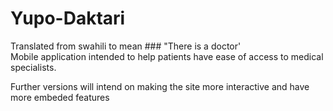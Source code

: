 # Yupo-Daktari
Translated from swahili to mean ### "There is a doctor'  
Mobile application intended to help patients have ease of access to medical specialists.  

Further versions will intend on making the site more interactive and have more embeded features
